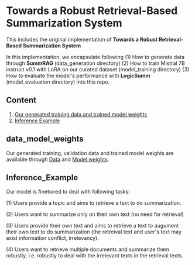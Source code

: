 # Towards a Robust Retrieval-Based Summarization System

This includes the original implementation of **Towards a Robust Retrieval-Based Summarization System** 

In this implementation, we encapsulate following (1) How to generate data through **SummRAG** (data_generation directory) (2) How to train Mistral 7B instruct v0.1 with LoRA on our curated dataset (model_training directory) (3) How to evaluate the model's performance with **LogicSumm** (model_evaluation directory) into this repo. 


## Content 
1. [Our generated training data and trained model weights](#data_model_weights)
2. [Inference Example](#Inference_Example)





## data_model_weights
Our generated training, validation data and trained model weights are available through [Data](https://huggingface.co/datasets/zycjlsj123/ragsummdata) and [Model weights](https://huggingface.co/zycjlsj123/rag_summ). 


## Inference_Example
Our model is finetuned to deal with following tasks: 

(1) Users provide a topic and aims to retrieve a text to do summarization.

(2) Users want to summarize only on their own text (no need for retrieval)

(3) Users provide their own text and aims to retrieve a text to augument their own text to do summarization (the retreival text and user's text may exist information conflict, irrelevancy).

(4) Users want to retrieve multiple documents and summarize them robustly, i.e. robustly to deal with the irrelevant texts in the retrieval texts. 

